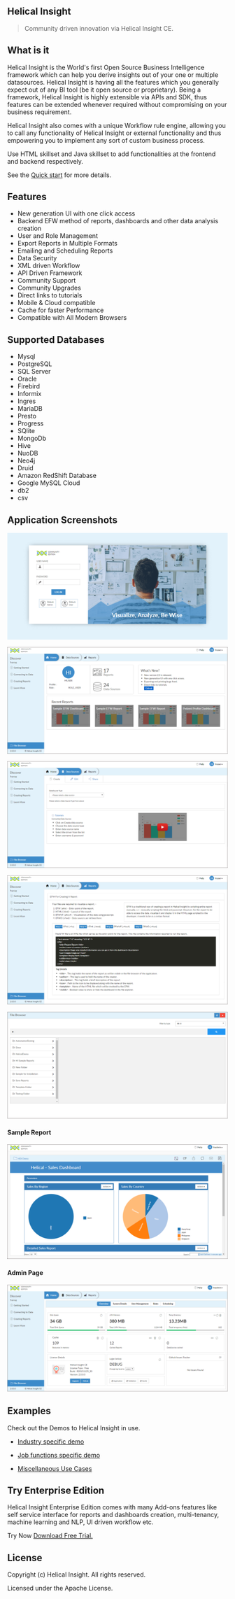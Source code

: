 ## Helical Insight

> Community driven innovation via Helical Insight CE.

## What is it

Helical Insight is the World's first Open Source Business Intelligence framework which can help you derive insights out of your one or multiple datasources. Helical Insight is having all the features which you generally expect out of any BI tool (be it open source or proprietary). Being a framework, Helical Insight is highly extensible via APIs and SDK, thus features can be extended whenever required without compromising on your business requirement. 

Helical Insight also comes with a unique Workflow rule engine, allowing you to call any functionality of Helical Insight or external functionality and thus empowering you to implement any sort of custom business process.

Use HTML skillset and Java skillset to add functionalities at the frontend and backend respectively.
  
See the [Quick start](quickstart.md) for more details.

## Features

* New generation UI with one click access
* Backend EFW method of reports, dashboards and other data analysis creation
* User and Role Management
* Export Reports in Multiple Formats
* Emailing and Scheduling Reports
* Data Security
* XML driven Workflow 
* API Driven Framework
* Community Support
* Community Upgrades
* Direct links to tutorials
* Mobile & Cloud compatible
* Cache for faster Performance
* Compatible with All Modern Browsers


## Supported Databases

* Mysql
* PostgreSQL
* SQL Server
* Oracle
* Firebird
* Informix
* Ingres
* MariaDB
* Presto
* Progress
* SQlite
* MongoDb
* Hive
* NuoDB
* Neo4j
* Druid
* Amazon RedShift Database
* Google MySQL Cloud
* db2
* csv



## Application Screenshots

![CommunityEdition](_media/screens/login.png) 

![CommunityEdition](_media/screens/welcome.png) 

![CommunityEdition](_media/screens/data_sources.png) 

![CommunityEdition](_media/screens/reports.png) 

![CommunityEdition](_media/screens/file_browser.png)  
#### Sample Report
![CommunityEdition](_media/screens/sample_report.png) 
#### Admin Page
![CommunityEdition](_media/screens/admin.png)  


## Examples

Check out the Demos to Helical Insight in use.

* [Industry specific demo](http://www.helicalinsight.com/industry-specific-demo/) 

* [Job functions specific demo](http://www.helicalinsight.com/job-functions-specific-demo/) 

* [Miscellaneous Use Cases](http://www.helicalinsight.com/miscellaneous-use-cases/) 
 

## Try Enterprise Edition

Helical Insight Enterprise Edition comes with many Add-ons features like self service interface for reports and dashboards creation, multi-tenancy, machine learning and NLP, UI driven workflow etc.

Try Now [Download Free Trial.](http://www.helicalinsight.com/register/)



## License

Copyright (c) Helical Insight. All rights reserved.

Licensed under the  Apache License.
